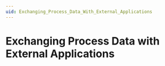 ```yaml
---
uid: Exchanging_Process_Data_With_External_Applications
---
```


# Exchanging Process Data with External Applications
